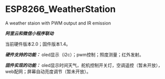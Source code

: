 # ESP8266_WeatherStation
A weather staion with PWM output and IR emission

***********阿里云和微信小程序联动***********

当前硬件版本2.0；固件版本1.4。

*****硬件支持的功能：*****
oled显示（i2c）；pwm控制；照度测量；红外发射。

*****固件实现的功能：*****
oled显示时间天气，舵机控制开关灯，空调遥控（暂未开放），web配网；屏幕自动亮度调节（暂未开放）。
